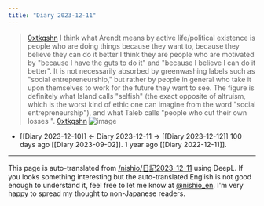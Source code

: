 ```yaml
---
title: "Diary 2023-12-11"
---
```



> [0xtkgshn](https://twitter.com/0xtkgshn/status/1733512513604784185) I think what Arendt means by active life/political existence is people who are doing things because they want to, because they believe they can do it better I think they are people who are motivated by "because I have the guts to do it" and "because I believe I can do it better".
>  It is not necessarily absorbed by greenwashing labels such as "social entrepreneurship," but rather by people in general who take it upon themselves to work for the future they want to see. The figure is definitely what Island calls "selfish" (the exact opposite of altruism, which is the worst kind of ethic one can imagine from the word "social entrepreneurship"), and what Taleb calls "people who cut their own losses ".
> [0xtkgshn](https://twitter.com/0xtkgshn/status/1734013069884572017)
>  ![image](https://pbs.twimg.com/media/GBBzserbIAAAqFK?format=jpg&name=large#.png)

- [[Diary 2023-12-10]] ← Diary 2023-12-11 → [[Diary 2023-12-12]]
100 days ago [[Diary 2023-09-02]].
1 year ago [[Diary 2022-12-11]].
---
This page is auto-translated from [/nishio/日記2023-12-11](https://scrapbox.io/nishio/日記2023-12-11) using DeepL. If you looks something interesting but the auto-translated English is not good enough to understand it, feel free to let me know at [@nishio_en](https://twitter.com/nishio_en). I'm very happy to spread my thought to non-Japanese readers.